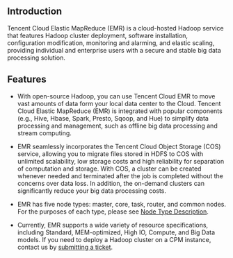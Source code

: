 ## Introduction
Tencent Cloud Elastic MapReduce (EMR) is a cloud-hosted Hadoop service that features Hadoop cluster deployment, software installation, configuration modification, monitoring and alarming, and elastic scaling, providing individual and enterprise users with a secure and stable big data processing solution.

## Features
- With open-source Hadoop, you can use Tencent Cloud EMR to move vast amounts of data form your local data center to the Cloud. Tencent Cloud Elastic MapReduce (EMR) is integrated with popular components (e.g., Hive, Hbase, Spark, Presto, Sqoop, and Hue) to simplify data processing and management, such as offline big data processing and stream computing.

- EMR seamlessly incorporates the Tencent Cloud Object Storage (COS) service, allowing you to migrate files stored in HDFS to COS with unlimited scalability, low storage costs and high reliability for separation of computation and storage. With COS, a cluster can be created whenever needed and terminated after the job is completed without the concerns over data loss. In addition, the on-demand clusters can significantly reduce your big data processing costs.

- EMR has five node types: master, core, task, router, and common nodes. For the purposes of each type, please see [Node Type Description](https://intl.cloud.tencent.com/document/product/1026/31094).

- Currently, EMR supports a wide variety of resource specifications, including Standard, MEM-optimized, High IO, Compute, and Big Data models. If you need to deploy a Hadoop cluster on a CPM instance, contact us by [submitting a ticket](https://console.cloud.tencent.com/workorder/category).
